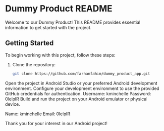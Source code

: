 # Dummy Product README

Welcome to our Dummy Product! This README provides essential information to get started with the project.

## Getting Started

To begin working with this project, follow these steps:

1. Clone the repository:

   ```bash
   git clone https://github.com/farhanfahim/dummy_product_app.git
Open the project in Android Studio or your preferred Android development environment.
Configure your development environment to use the provided GitHub credentials for authentication.
Username: kminchelle
Password: 0lelplR
Build and run the project on your Android emulator or physical device.

Name: kminchelle
Email: 0lelplR

Thank you for your interest in our Android project!
